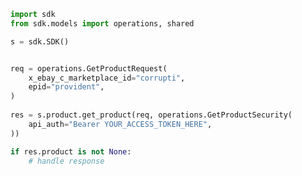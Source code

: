 <!-- Start SDK Example Usage -->
```python
import sdk
from sdk.models import operations, shared

s = sdk.SDK()


req = operations.GetProductRequest(
    x_ebay_c_marketplace_id="corrupti",
    epid="provident",
)
    
res = s.product.get_product(req, operations.GetProductSecurity(
    api_auth="Bearer YOUR_ACCESS_TOKEN_HERE",
))

if res.product is not None:
    # handle response
```
<!-- End SDK Example Usage -->